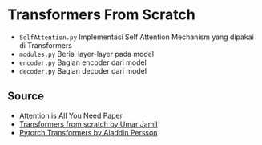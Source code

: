 # Transformers From Scratch


- `SelfAttention.py` Implementasi Self Attention Mechanism yang dipakai di Transformers
- `modules.py` Berisi layer-layer pada model
- `encoder.py` Bagian encoder dari model
- `decoder.py` Bagian decoder dari model

## Source
- Attention is All You Need Paper
- [Transformers from scratch by Umar Jamil](https://www.youtube.com/watch?v=ISNdQcPhsts&t=108s)
- [Pytorch Transformers by Aladdin Persson](https://www.youtube.com/watch?v=U0s0f995w14&t=1905s)
